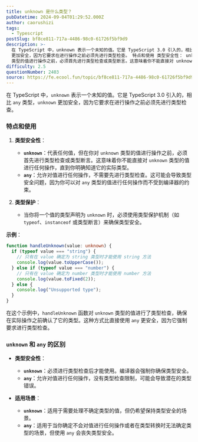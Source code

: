 ```yaml
---
title: unknown 是什么类型？
pubDatetime: 2024-09-04T01:29:52.000Z
author: caorushizi
tags:
  - Typescript
postSlug: bf8ce811-717a-4486-98c0-61726f5bf9d9
description: >-
  在 TypeScript 中，unknown 表示一个未知的值。它是 TypeScript 3.0 引入的，相比 any 类型，unknown
  更加安全，因为它要求在进行操作之前必须先进行类型检查。 特点和使用 类型安全性： unknown：代表任何值，但在你对 unknown
  类型的值进行操作之前，必须首先进行类型检查或类型断言。这意味着你不能直接对 unknown 类型的值进行任何操作，直到你
difficulty: 2.5
questionNumber: 2403
source: https://fe.ecool.fun/topic/bf8ce811-717a-4486-98c0-61726f5bf9d9
---
```


在 TypeScript 中，`unknown` 表示一个未知的值。它是 TypeScript 3.0 引入的，相比 `any` 类型，`unknown` 更加安全，因为它要求在进行操作之前必须先进行类型检查。

### **特点和使用**

1. **类型安全性**：

   - **`unknown`**：代表任何值，但在你对 `unknown` 类型的值进行操作之前，必须首先进行类型检查或类型断言。这意味着你不能直接对 `unknown` 类型的值进行任何操作，直到你明确知道它的实际类型。
   - **`any`**：允许对值进行任何操作，不需要先进行类型检查。这可能会导致类型安全问题，因为你可以对 `any` 类型的值进行任何操作而不受到编译器的约束。

2. **类型保护**：

   - 当你将一个值的类型声明为 `unknown` 时，必须使用类型保护机制（如 `typeof`、`instanceof` 或类型断言）来确保类型安全。

**示例**：

```typescript
function handleUnknown(value: unknown) {
  if (typeof value === "string") {
    // 只有在 value 确定为 string 类型时才能使用 string 方法
    console.log(value.toUpperCase());
  } else if (typeof value === "number") {
    // 只有在 value 确定为 number 类型时才能使用 number 方法
    console.log(value.toFixed(2));
  } else {
    console.log("Unsupported type");
  }
}
```

在这个示例中，`handleUnknown` 函数对 `unknown` 类型的值进行了类型检查，确保在实际操作之前确认了它的类型。这种方式比直接使用 `any` 更安全，因为它强制要求进行类型检查。

### **`unknown` 和 `any` 的区别**

- **类型安全性**：

  - **`unknown`**：必须进行类型检查后才能使用。编译器会强制你确保类型安全。
  - **`any`**：允许对值进行任何操作，没有类型检查限制，可能会导致潜在的类型错误。

- **适用场景**：
  - **`unknown`**：适用于需要处理不确定类型的值，但仍希望保持类型安全的场景。
  - **`any`**：适用于当你确定不会对值进行任何操作或者在类型转换时无法确定类型的场景，但使用 `any` 会丧失类型安全。
